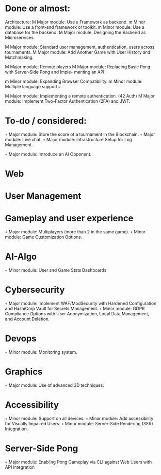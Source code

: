 # Done or almost:
Architecture:
M Major module: Use a Framework as backend.
m Minor module: Use a front-end framework or toolkit.
m Minor module: Use a database for the backend.
M Major module: Designing the Backend as Microservices.

M Major module: Standard user management, authentication, users across
tournaments.
M Major module: Add Another Game with User History and Matchmaking.

M Major module: Remote players
M Major module: Replacing Basic Pong with Server-Side Pong and Imple-
menting an API.

m Minor module: Expanding Browser Compatibility.
m Minor module: Multiple language supports.

M Major module: Implementing a remote authentication. (42 Auth)
M Major module: Implement Two-Factor Authentication (2FA) and JWT.

# To-do / considered:
◦ Major module: Store the score of a tournament in the Blockchain.
◦ Major module: Live chat.
◦ Major module: Infrastructure Setup for Log Management.

◦ Major module: Introduce an AI Opponent.



# Web

# User Management

# Gameplay and user experience
◦ Major module: Multiplayers (more than 2 in the same game).
◦ Minor module: Game Customization Options.

# AI-Algo
◦ Minor module: User and Game Stats Dashboards

# Cybersecurity
◦ Major module: Implement WAF/ModSecurity with Hardened Configuration
and HashiCorp Vault for Secrets Management.
◦ Minor module: GDPR Compliance Options with User Anonymization, Local
Data Management, and Account Deletion.

# Devops
◦ Minor module: Monitoring system.

# Graphics
◦ Major module: Use of advanced 3D techniques.

# Accessibility
◦ Minor module: Support on all devices.
◦ Minor module: Add accessibility for Visually Impaired Users.
◦ Minor module: Server-Side Rendering (SSR) Integration.

# Server-Side Pong
◦ Major module: Enabling Pong Gameplay via CLI against Web Users with
API Integration